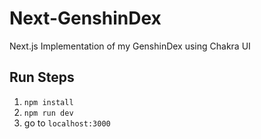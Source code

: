# Next-GenshinDex
Next.js Implementation of my GenshinDex using Chakra UI

## Run Steps
1. `npm install`
2. `npm run dev`
3. go to `localhost:3000`
